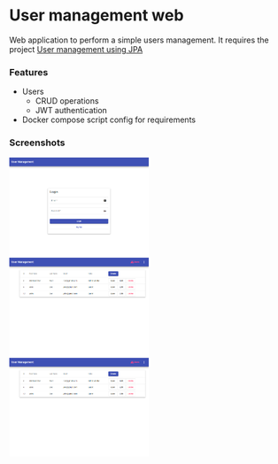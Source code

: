 # User management web
Web application to perform a simple users management. It requires the project [User management using JPA](https://github.com/CamiloDelReal/project-user-management-with-jpa-and-tests)

### Features
- Users
  * CRUD operations
  * JWT authentication
- Docker compose script config for requirements

### Screenshots
<p float="left">
<img src="https://github.com/CamiloDelReal/project-user-management-web/blob/main/screenshots/sshot-1.png" width="50%" height="50%" />
<img src="https://github.com/CamiloDelReal/project-user-management-web/blob/main/screenshots/sshot-2.png" width="50%" height="50%" />
<img src="https://github.com/CamiloDelReal/project-user-management-web/blob/main/screenshots/sshot-2.png" width="50%" height="50%" />
</p>